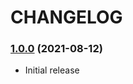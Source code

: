 CHANGELOG
=========

### [1.0.0](https://github.com/webeweb/core-library/tree/v1.0.0) (2021-08-12)

- Initial release

